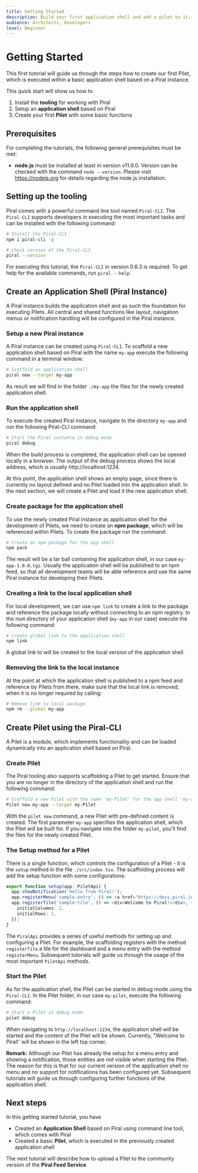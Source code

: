 ```yaml
---
title: Getting Started
description: Build your first application shell and add a pilet to it.
audience: Architects, Developers
level: Beginner
---
```


# Getting Started

This first tutorial will guide us through the steps how to create our first Pilet, which is executed within a basic application shell based on a Piral instance.

This quick start will show us how to

1. Install the **tooling** for working with Piral
2. Setup an **application shell** based on Piral
3. Create your first **Pilet** with some basic functions

## Prerequisites

For completing the tutorials, the following general prerequisites must be met:

- **node.js** must be installed at least in version v11.9.0. Version can be checked with the command `node --version`. Please visit https://nodejs.org for details regarding the node.js installation.

## Setting up the tooling

Piral comes with a powerful command line tool named `Piral-CLI`. The `Piral-CLI` supports developers in executing the most important tasks and can be installed with the following command:

```sh
# Install the Piral-CLI
npm i piral-cli -g

# Check version of the Piral-CLI
piral --version
```

For executing this tutorial, the `Piral-CLI` in version 0.6.3 is required. To get help for the available commands, run `piral --help`.

## Create an Application Shell (Piral Instance)

A Piral instance builds the application shell and as such the foundation for executing Pilets. All central and shared functions like layout, navigation menus or notification handling will be configured in the Piral instance.

### Setup a new Piral instance

A Piral instance can be created using `Piral-CLI`. To scaffold a new application shell based on Piral with the name `my-app` execute the following command in a terminal window:

```sh
# Scaffold an application shell
piral new --target my-app
```

As result we will find in the folder `./my-app` the files for the newly created application shell.

### Run the application shell

To execute the created Piral instance, navigate to the directory `my-app` and run the following Piral-CLI command:

```sh
# Start the Piral instance in debug mode
piral debug
```

When the build process is completed, the application shell can be opened locally in a browser. The output of the debug process shows the local address, which is usually http://localhost:1234.

At this point, the application shell shows an empty page, since there is currently no layout defined and no Pilet loaded into the application shell. In the next section, we will create a Pilet and load it the new application shell.

### Create package for the application shell

To use the newly created Piral instance as application shell for the development of Pilets, we need to create an **npm package**, which will be referenced within Pilets. To create the package run the command:

```sh
# Create an npm package for the app shell
npm pack
```

The result will be a tar ball containing the application shell, in our case `my-app-1.0.0.tgz`. Usually the application shell will be published to an npm feed, so that all development teams will be able reference and use the same Piral instance for developing their Pilets.

### Creating a link to the local application shell

For local development, we can use `npm link` to create a link to the package and reference the package locally without connecting to an npm registry. In the root directory of your application shell (`my-app` in our case) execute the following command:

```sh
# Create global link to the application shell
npm link
```

A global link to will be created to the local version of the application shell.

### Removing the link to the local instance

At the point at which the application shell is published to a npm feed and reference by Pilets from there, make sure that the local link is removed, when it is no longer required by calling:

```sh
# Remove link to local package
npm rm --global my-app
```

## Create Pilet using the Piral-CLI

A Pilet is a module, which implements functionality and can be loaded dynamically into an application shell based on Piral.

### Create Pilet

The Piral tooling also supports scaffolding a Pilet to get started. Ensure that you are no longer in the directory of the application shell and run the following command:

```sh
# Scaffold a new Pilet with the name 'my-Pilet' for the app shell 'my-app'
Pilet new my-app --target my-Pilet
```

With the `pilet new` command, a new Pilet with pre-defined content is created. The first parameter `my-app` specifies the application shell, which the Pilet will be built for. If you navigate into the folder `my-pilet`, you'll find the files for the newly created Pilet.

### The Setup method for a Pilet

There is a single function, which controls the configuration of a Pilet - it is the `setup` method in the file `./src/index.tsx`. The scaffolding process will add the setup function with some configurations:

```ts
export function setup(app: PiletApi) {
  app.showNotification('Hello from Piral!');
  app.registerMenu('sample-entry', () => <a href="https://docs.piral.io" target="_blank">Documentation</a>);
  app.registerTile('sample-tile', () => <div>Welcome to Piral!</div>, {
    initialColumns: 2,
    initialRows: 1,
  });
}
```

The `PiralApi` provides a series of useful methods for setting up and configuring a Pilet. For example, the scaffolding registers with the method `registerTile` a tile for the dashboard and a menu entry with the method `registerMenu`. Subsequent tutorials will guide us through the usage of the most important `PiletApi` methods.

### Start the Pilet

As for the application shell, the Pilet can be started in debug mode using the `Piral-CLI`. In the Pilet folder, in our case `my-pilet`, execute the following command:

```sh
# Start a Pilet in debug mode
pilet debug
```

When navigating to `http://localhost:1234`, the application shell will be started and the content of the Pilet will be shown. Currently, "Welcome to Piral!' will be shown in the left top corner.

**Remark:** Although our Pilet has already the setup for a menu entry and showing a notification, those entities are not visible when starting the Pilet. The reason for this is that for our current version of the application shell no menu and no support for notifications has been configured yet. Subsequent tutorials will guide us through configuring further functions of the application shell.

## Next steps

In this getting started tutorial, you have

- Created an **Application Shell** based on Piral using command line tool, which comes with Piral
- Created a basic **Pilet**, which is executed in the previously created application shell

The next tutorial will describe how to upload a Pilet to the community version of the **Piral Feed Service**.
